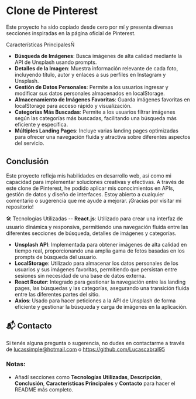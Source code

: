 # Clone de Pinterest

Este proyecto ha sido copiado desde cero por mí y presenta diversas secciones inspiradas en la página oficial de Pinterest.

Características PrincipalesÑ
- **Búsqueda de Imágenes**: Busca imágenes de alta calidad mediante la API de Unsplash usando prompts.
- **Detalles de la Imagen**: Muestra información relevante de cada foto, incluyendo título, autor y enlaces a sus perfiles en Instagram y Unsplash.
- **Gestión de Datos Personales**: Permite a los usuarios ingresar y modificar sus datos personales almacenados en localStorage.
- **Almacenamiento de Imágenes Favoritas**: Guarda imágenes favoritas en localStorage para acceso rápido y visualización.
- **Categorías Más Buscadas**: Permite a los usuarios filtrar imágenes según las categorías más buscadas, facilitando una búsqueda más eficiente y específica.
- **Múltiples Landing Pages**: Incluye varias landing pages optimizadas para ofrecer una navegación fluida y atractiva sobre diferentes aspectos del servicio.

## Conclusión

Este proyecto refleja mis habilidades en desarrollo web, así como mi capacidad para implementar soluciones creativas y efectivas. A través de este clone de Pinterest, he podido aplicar mis conocimientos en APIs, gestión de datos y diseño de interfaces. Estoy abierto a cualquier comentario o sugerencia que me ayude a mejorar. ¡Gracias por visitar mi repositorio!

🛠️ Tecnologías Utilizadas
-- **React.js**: Utilizado para crear una interfaz de usuario dinámica y responsiva, permitiendo una navegación fluida entre las diferentes secciones de búsqueda, detalles de imágenes y categorías.
- **Unsplash API**: Implementada para obtener imágenes de alta calidad en tiempo real, proporcionando una amplia gama de fotos basadas en los prompts de búsqueda del usuario.
- **LocalStorage**: Utilizado para almacenar los datos personales de los usuarios y sus imágenes favoritas, permitiendo que persistan entre sesiones sin necesidad de una base de datos externa.
- **React Router**: Integrado para gestionar la navegación entre las landing pages, las búsquedas y las categorías, asegurando una transición fluida entre las diferentes partes del sitio.
- **Axios**: Usado para hacer peticiones a la API de Unsplash de forma eficiente y gestionar la búsqueda y carga de imágenes en la aplicación.

## 📬 Contacto

Si tenés alguna pregunta o sugerencia, no dudes en contactarme a través de lucassimple@hotmail.com o https://github.com/Lucascabral95

### Notas: 

- Añadí secciones como **Tecnologías Utilizadas**, **Descripción**, **Conclusión**, **Características Principales** y **Contacto** para hacer el README más completo.
